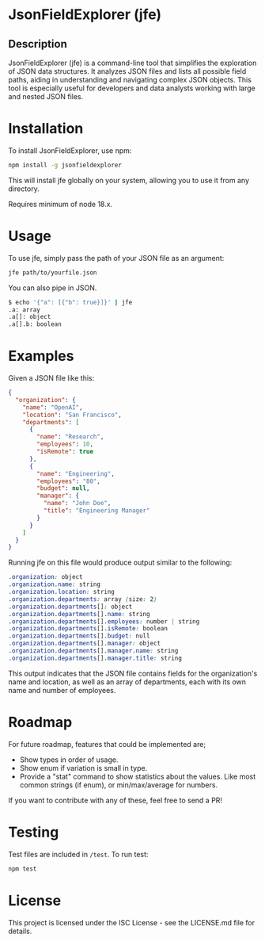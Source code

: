 # JsonFieldExplorer (jfe)

## Description

JsonFieldExplorer (jfe) is a command-line tool that simplifies the exploration of JSON data structures. It analyzes JSON files and lists all possible field paths, aiding in understanding and navigating complex JSON objects. This tool is especially useful for developers and data analysts working with large and nested JSON files.

# Installation

To install JsonFieldExplorer, use npm:

```bash
npm install -g jsonfieldexplorer
```

This will install jfe globally on your system, allowing you to use it from any directory.

Requires minimum of node 18.x.

# Usage

To use jfe, simply pass the path of your JSON file as an argument:

```bash
jfe path/to/yourfile.json
```

You can also pipe in JSON.

```bash
$ echo '{"a": [{"b": true}]}' | jfe
.a: array
.a[]: object
.a[].b: boolean
```

# Examples

Given a JSON file like this:

```json
{
  "organization": {
    "name": "OpenAI",
    "location": "San Francisco",
    "departments": [
      {
        "name": "Research",
        "employees": 10,
        "isRemote": true
      },
      {
        "name": "Engineering",
        "employees": "80",
        "budget": null,
        "manager": {
          "name": "John Doe",
          "title": "Engineering Manager"
        }
      }
    ]
  }
}
```

Running jfe on this file would produce output similar to the following:

```css
.organization: object
.organization.name: string
.organization.location: string
.organization.departments: array (size: 2)
.organization.departments[]: object
.organization.departments[].name: string
.organization.departments[].employees: number | string
.organization.departments[].isRemote: boolean
.organization.departments[].budget: null
.organization.departments[].manager: object
.organization.departments[].manager.name: string
.organization.departments[].manager.title: string
```

This output indicates that the JSON file contains fields for the organization's name and location, as well as an array of departments, each with its own name and number of employees.

# Roadmap

For future roadmap, features that could be implemented are;

- Show types in order of usage.
- Show enum if variation is small in type.
- Provide a "stat" command to show statistics about the values. Like most common strings (if enum), or min/max/average for numbers.

If you want to contribute with any of these, feel free to send a PR!

# Testing

Test files are included in `/test`. To run test:

```bash
npm test
```

# License

This project is licensed under the ISC License - see the LICENSE.md file for details.
